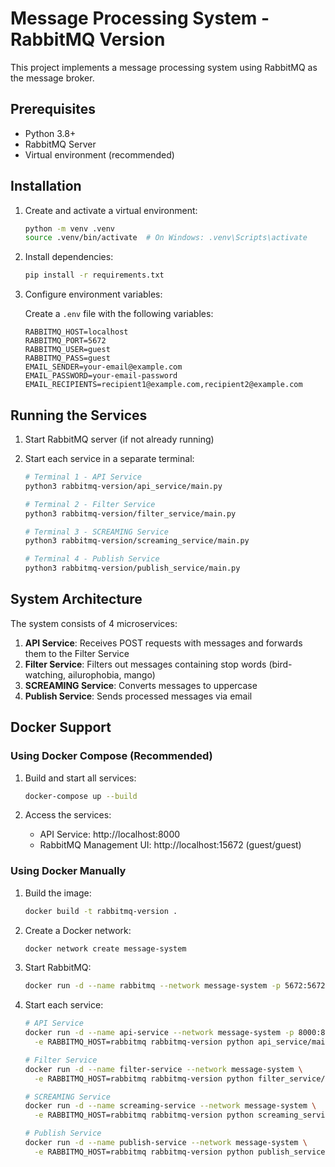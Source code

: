 # Message Processing System - RabbitMQ Version

This project implements a message processing system using RabbitMQ as the message broker.

## Prerequisites

- Python 3.8+
- RabbitMQ Server
- Virtual environment (recommended)

## Installation

1. Create and activate a virtual environment:

    ```bash
    python -m venv .venv
    source .venv/bin/activate  # On Windows: .venv\Scripts\activate
    ```

2. Install dependencies:

    ```bash
    pip install -r requirements.txt
    ```

3. Configure environment variables:

    Create a `.env` file with the following variables:

    ```plaintext
    RABBITMQ_HOST=localhost
    RABBITMQ_PORT=5672
    RABBITMQ_USER=guest
    RABBITMQ_PASS=guest
    EMAIL_SENDER=your-email@example.com
    EMAIL_PASSWORD=your-email-password
    EMAIL_RECIPIENTS=recipient1@example.com,recipient2@example.com
    ```

## Running the Services

1. Start RabbitMQ server (if not already running)

2. Start each service in a separate terminal:

    ```bash
    # Terminal 1 - API Service
    python3 rabbitmq-version/api_service/main.py

    # Terminal 2 - Filter Service
    python3 rabbitmq-version/filter_service/main.py

    # Terminal 3 - SCREAMING Service
    python3 rabbitmq-version/screaming_service/main.py

    # Terminal 4 - Publish Service
    python3 rabbitmq-version/publish_service/main.py
    ```

## System Architecture

The system consists of 4 microservices:

1. **API Service**: Receives POST requests with messages and forwards them to the Filter Service
2. **Filter Service**: Filters out messages containing stop words (bird-watching, ailurophobia, mango)
3. **SCREAMING Service**: Converts messages to uppercase
4. **Publish Service**: Sends processed messages via email


## Docker Support

### Using Docker Compose (Recommended)

1. Build and start all services:

    ```bash
    docker-compose up --build
    ```

2. Access the services:
   - API Service: http://localhost:8000
   - RabbitMQ Management UI: http://localhost:15672 (guest/guest)

### Using Docker Manually

1. Build the image:

    ```bash
    docker build -t rabbitmq-version .
    ```

2. Create a Docker network:

    ```bash
    docker network create message-system
    ```

3. Start RabbitMQ:

    ```bash
    docker run -d --name rabbitmq --network message-system -p 5672:5672 -p 15672:15672 rabbitmq:3-management
    ```

4. Start each service:

    ```bash
    # API Service
    docker run -d --name api-service --network message-system -p 8000:8000 \
      -e RABBITMQ_HOST=rabbitmq rabbitmq-version python api_service/main.py

    # Filter Service
    docker run -d --name filter-service --network message-system \
      -e RABBITMQ_HOST=rabbitmq rabbitmq-version python filter_service/main.py

    # SCREAMING Service
    docker run -d --name screaming-service --network message-system \
      -e RABBITMQ_HOST=rabbitmq rabbitmq-version python screaming_service/main.py

    # Publish Service
    docker run -d --name publish-service --network message-system \
      -e RABBITMQ_HOST=rabbitmq rabbitmq-version python publish_service/main.py
    ```

```